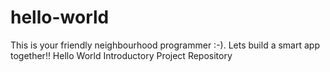 # hello-world
This is your friendly neighbourhood programmer :-). Lets build a smart app together!!
Hello World Introductory Project Repository
